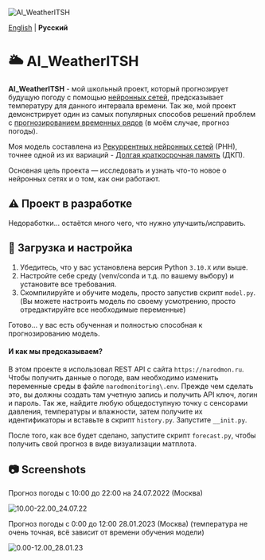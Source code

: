 
![AI_WeatherITSH](https://media.discordapp.net/attachments/695563421491396728/1069339477945897163/AI_WeatherITSH.png)

[English](./README.md) | **Русский**

# 🌥️ AI_WeatherITSH

**AI_WeatherITSH** - мой школьный проект, который прогнозирует будущую погоду с помощью [нейронных сетей](https://ru.wikipedia.org/wiki/Нейронная_сеть), предсказывает температуру для данного интервала времени. Так же, мой проект демонстрирует один из самых популярных способов решений проблем с [прогнозированием временных рядов](https://ru.wikipedia.org/wiki/Временной_ряд) (в моём случае, прогноз погоды).

Моя модель составлена из [Рекуррентных нейронных сетей](https://ru.wikipedia.org/wiki/Рекуррентная_нейронная_сеть) (РНН), точнее одной из их вариаций - [Долгая краткосрочная память](https://ru.wikipedia.org/wiki/Долгая_краткосрочная_память) (ДКП).

Основная цель проекта — исследовать и узнать что-то новое о нейронных сетях и о том, как они работают.

## ⚠️ Проект в разработке

Недоработки... остаётся много чего, что нужно улучшить/исправить.

## 🔧 Загрузка и настройка

1. Убедитесь, что у вас установлена версия Python `3.10.X` или выше.
2. Настройте себе среду (venv/conda и т.д. по вашему выбору) и установите все требования.
3. Скомпилируйте и обучите модель, просто запустив скрипт `model.py`. (Вы можете настроить модель по своему усмотрению, просто отредактируйте все необходимые переменные)

Готово... у вас есть обученная и полностью способная к прогнозированию модель.

#### И как мы предсказываем?

В этом проекте я использовал REST API с сайта `https://narodmon.ru`. Чтобы получить данные о погоде, вам необходимо изменить переменные среды в файле `narodmonitoring\.env`.
Прежде чем сделать это, вы должны создать там учетную запись и получить API ключ, логин и пароль.
Так же, найдите любую общедоступную точку с сенсорами давления, температуры и влажности, затем получите их идентификаторы и вставьте в скрипт `history.py`.
Запустите `__init.py`.

После того, как все будет сделано, запустите скрипт `forecast.py`, чтобы получить свой прогноз в виде визуализации матплота.

## 📷 Screenshots

Прогноз погоды с 10:00 до 22:00 на 24.07.2022 (Москва)

![10.00-22.00_24.07.22](https://media.discordapp.net/attachments/695563421491396728/1069341219391549460/10.00-22.00_24.07.22.png)

Прогноз погоды с 0:00 до 12:00 28.01.2023 (Москва) (температура не очень точная, всё зависит от времени обучения модели)

![0.00-12.00_28.01.23](https://media.discordapp.net/attachments/695563421491396728/1069394784529170442/0.00-12.00_28.01.23.png)